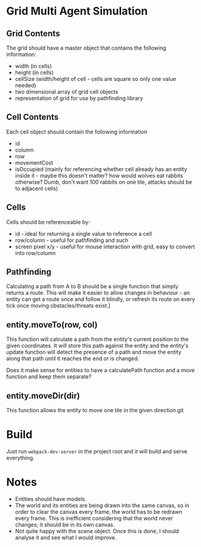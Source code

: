 # Grid Multi Agent Simulation

## Grid Contents
The grid should have a master object that contains the following information:

- width (in cells)
- height (in cells)
- cellSize (width/height of cell - cells are square so only one value needed)
- two dimensional array of grid cell objects
- representation of grid for use by pathfinding library

## Cell Contents
Each cell object should contain the following information

- id
- column
- row
- movementCost
- isOccupied (mainly for referencing whether cell already has an entity inside it - maybe this doesn't matter? how would wolves eat rabbits otherwise? Dumb, don't want 100 rabbits on one tile, attacks should be to adjacent cells)

## Cells

Cells should be referenceable by:

- id - ideal for returning a single value to reference a cell
- row/column - useful for pathfinding and such
- screen pixel x/y - useful for mouse interaction with grid, easy to convert into row/column

## Pathfinding

Calculating a path from A to B should be a single function that simply returns a route. This will make it easier to allow changes in behaviour - an entity can get a route once and follow it blindly, or refresh its route on every tick once moving obstacles/threats exist.]

## entity.moveTo(row, col)

This function will calculate a path from the entity's current position to the given coordinates. It will store this path against the entity and the entity's update function will detect the presence of a path and move the entity along that path until it reaches the end or is changed.

Does it make sense for entities to have a calculatePath function and a move function and keep them separate?

## entity.moveDir(dir)

This function allows the entity to move one tile in the given direction.git

# Build

Just run `webpack-dev-server` in the project root and it will build and serve everything.

# Notes

- Entities should have models.
- The world and its entities are being drawn into the same canvas, so in order to clear the canvas every frame, the world has to be redrawn every frame. This is inefficient considering that the world never changes; it should be in its own canvas.
- Not quite happy with the scene object. Once this is done, I should analyse it and see what I would improve.
